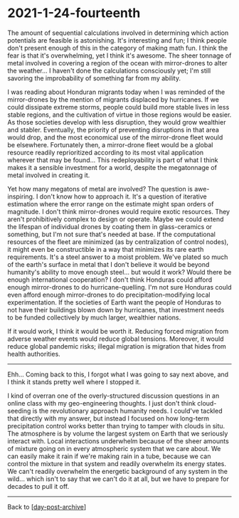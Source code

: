 # 2021-1-24-fourteenth

The amount of sequential calculations involved in determining which action potentials are feasible is astonishing.  It's interesting and fun; I think people don't present enough of this in the category of making math fun.  I think the fear is that it's overwhelming, yet I think it's awesome.  The sheer tonnage of metal involved in covering a region of the ocean with mirror-drones to alter the weather...  I haven't done the calculations consciously yet; I'm still savoring the improbability of something far from my ability.

I was reading about Honduran migrants today when I was reminded of the mirror-drones by the mention of migrants displaced by hurricanes.  If we could dissipate extreme storms, people could build more stable lives in less stable regions, and the cultivation of virtue in those regions would be easier.  As those societies develop with less disruption, they would grow wealthier and stabler.  Eventually, the priority of preventing disruptions in that area would drop, and the most economical use of the mirror-drone fleet would be elsewhere.  Fortunately then, a mirror-drone fleet would be a global resource readily reprioritized according to its most vital application wherever that may be found...  This redeployability is part of what I think makes it a sensible investment for a world, despite the megatonnage of metal involved in creating it.

Yet how many megatons of metal are involved?  The question is awe-inspiring.  I don't know how to approach it.  It's a question of iterative estimation where the error range on the estimate might span orders of magnitude.  I don't think mirror-drones would require exotic resources.  They aren't prohibitively complex to design or operate.  Maybe we could extend the lifespan of individual drones by coating them in glass-ceramics or something, but I'm not sure that's needed at base.  If the computational resources of the fleet are minimized (as by centralization of control nodes), it might even be constructible in a way that minimizes its rare earth requirements.  It's a steel answer to a moist problem.  We've plated so much of the earth's surface in metal that I don't believe it would be beyond humanity's ability to move enough steel... but would it work?  Would there be enough international cooperation?  I don't think Honduras could afford enough mirror-drones to do hurricane-quelling.  I'm not sure Honduras could even afford enough mirror-drones to do precipitation-modifying local experimentation.  If the societies of Earth want the people of Honduras to not have their buildings blown down by hurricanes, that investment needs to be funded collectively by much larger, wealthier nations.

If it would work, I think it would be worth it.  Reducing forced migration from adverse weather events would reduce global tensions.  Moreover, it would reduce global pandemic risks; illegal migration is migration that hides from health authorities.

---
Ehh...  Coming back to this, I forgot what I was going to say next above, and I think it stands pretty well where I stopped it.

I kind of overran one of the overly-structured discussion questions in an online class with my geo-engineering thoughts.  I just don't think cloud-seeding is the revolutionary approach humanity needs.  I could've tackled that directly with my answer, but instead I focused on how long-term precipitation control works better than trying to tamper with clouds in situ.  The atmosphere is by volume the largest system on Earth that we seriously interact with.  Local interactions underwhelm because of the sheer amounts of mixture going on in every atmospheric system that we care about.  We can easily make it rain if we're making rain in a tube, because we can control the mixture in that system and readily overwhelm its energy states.  We can't readily overwhelm the energetic background of any system in the wild... which isn't to say that we can't do it at all, but we have to prepare for decades to pull it off.

---
Back to [[day-post-archive]]

[//begin]: # "Autogenerated link references for markdown compatibility"
[day-post-archive]: day-post-archive.md "Day Post Archive"
[//end]: # "Autogenerated link references"